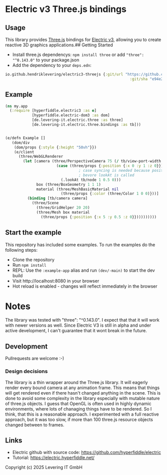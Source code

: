 # Electric v3 Three.js bindings

## Usage

This library provides [Three.js](https://threejs.org/) bindings for [Electric v3](https://electric.hyperfiddle.net/), allowing you to create reactive 3D graphics applications.## Getting Started

* Install three.js dependencys: `npm install three` or add `"three": "^0.143.0"` to your package.json
* Add the dependency to your `deps.edn`:

```clojure
io.github.hendriklevering/electric3-threejs {:git/url "https://github.com/HendrikLevering/electric3-threejs"
                                                        :git/sha "e94e2829036095163acde3d731e894fb3f33cda8"}
```

## Example

```clojure
(ns my.app
  (:require [hyperfiddle.electric3 :as e]
            [hyperfiddle.electric-dom3 :as dom]
            [de.levering-it.electric.three :as three]
            [de.levering-it.electric.three.bindings :as tb]))


(e/defn Example []
   (dom/div
    (dom/props {:style {:height "50vh"}})
    (e/client
      (three/WebGLRenderer
        (let [camera (three/PerspectiveCamera 75 (/ tb/view-port-width tb/view-port-height) 0.1 2000
                       (case (three/props {:position {:x 0 :y 1 :z 0}})
                                 ; case syncing is needed because position has to be set
                                 ; bevore lookAt is called
                         (.lookAt tb/node 1 0.5 0)))
              box (three/BoxGeometry 1 1 1)
              material (three/MeshBasicMaterial nil
                         (three/props {:color (three/Color 1 0 0)}))]
          (binding [tb/camera camera]
            (three/Scene
              (three/GridHelper 20 20)
              (three/Mesh box material
                (three/props {:position {:x 5 :y 0.5 :z 0}})))))))))
```

## Start the example

This repository has included some examples. To run the examples do the following steps:

* Clone the repository
* Run `npm install`
* REPL: Use the `:example-app` alias and run `(dev/-main)` to start the dev build
* Visit http://localhost:8080 in your browser
* Hot reload is enabled - changes will reflect immediately in the browser


# Notes

The library was tested with "three": "^0.143.0". I expect that that it will work with newer versions as well. Since Electric V3 is still in alpha and under active development, I can't guarantee that it wont break in the future.

## Development

Pullrequests are welcome :-)

### Design decisions

The library is a thin wrapper around the Three.js library. It will eagerly render
every bound camera at any animation frame. This means that things will get rendered even if there hasn't changed anything in the scene. This is done to avoid some complexity in the library especially with mutable nature of three.js objects.
I guess that OpenGL is often used in highly dynamic environments, where lots of chanaging things have to be rendered. So I think, that this is a reasonable approach.
I experimented with a full reactive approach, but it was too slow, if more than
100 three.js resource objects changed between to frames.

## Links

* Electric github with source code: https://github.com/hyperfiddle/electric
* Tutorial: https://electric.hyperfiddle.net/

Copyright (c) 2025 Levering IT GmbH